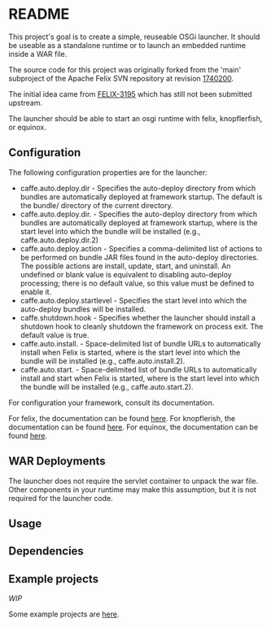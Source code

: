 # README

This project's goal is to create a simple, reuseable OSGi launcher. It should
be useable as a standalone runtime or to launch an embedded runtime inside a
WAR file.

The source code for this project was originally forked from the 'main' subproject
of the Apache Felix SVN repository at revision [1740200](https://svn.apache.org/repos/asf/felix/trunk/main/?p=1740200).

The initial idea came from
[FELIX-3195](https://issues.apache.org/jira/browse/FELIX-3195) which has still
not been submitted upstream.

The launcher should be able to start an osgi runtime with felix, knopflerfish, or equinox.

## Configuration

The following configuration properties are for the launcher:

* caffe.auto.deploy.dir - Specifies the auto-deploy directory from which bundles are automatically deployed at framework startup. The default is the bundle/ directory of the current directory.
* caffe.auto.deploy.dir.<n> - Specifies the auto-deploy directory from which bundles are automatically deployed at framework startup, where <n> is the start level into which the bundle will be installed (e.g., caffe.auto.deploy.dir.2)
* caffe.auto.deploy.action - Specifies a comma-delimited list of actions to be performed on bundle JAR files found in the auto-deploy directories. The possible actions are install, update, start, and uninstall. An undefined or blank value is equivalent to disabling auto-deploy processing; there is no default value, so this value must be defined to enable it.
* caffe.auto.deploy.startlevel - Specifies the start level into which the auto-deploy bundles will be installed.
* caffe.shutdown.hook - Specifies whether the launcher should install a shutdown hook to cleanly shutdown the framework on process exit. The default value is true.
* caffe.auto.install.<n> - Space-delimited list of bundle URLs to automatically install when Felix is started, where <n> is the start level into which the bundle will be installed (e.g., caffe.auto.install.2).
* caffe.auto.start.<n> - Space-delimited list of bundle URLs to automatically install and start when Felix is started, where <n> is the start level into which the bundle will be installed (e.g., caffe.auto.start.2).

For configuration your framework, consult its documentation.

For felix, the documentation can be found [here](https://felix.apache.org/documentation/subprojects/apache-felix-framework/apache-felix-framework-configuration-properties.html#framework-configuration-properties).
For knopflerish, the documentation can be found [here](http://www.knopflerfish.org/releases/5.2.0/docs/bundledoc/framework/index.html).
For equinox, the documentation can be found [here](http://help.eclipse.org/mars/topic/org.eclipse.platform.doc.isv/reference/misc/runtime-options.html?cp=2_1_5_0).

## WAR Deployments

The launcher does not require the servlet container to unpack the war file.
Other components in your runtime may make this assumption, but it is not
required for the launcher code.

## Usage

## Dependencies

## Example projects

*WIP*

Some example projects are [here](https://github.com/aclemons/osgi-launcher-examples).

